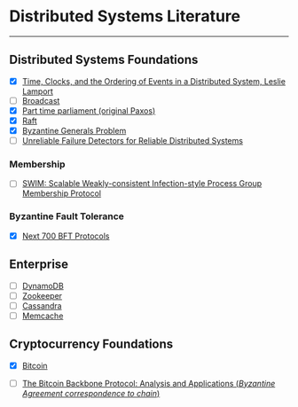 # Distributed Systems Literature

---

## Distributed Systems Foundations

- [x] [Time, Clocks, and the Ordering of Events in a Distributed System, Leslie Lamport](https://lamport.azurewebsites.net/pubs/time-clocks.pdf)
- [ ] [Broadcast](https://ecommons.cornell.edu/bitstream/handle/1813/6207/94-1425.pdf)
- [x] [Part time parliament (original Paxos)](https://lamport.azurewebsites.net/pubs/lamport-paxos.pdf)
- [x] [Raft](https://web.stanford.edu/~ouster/cgi-bin/papers/raft-atc14)
- [x] [Byzantine Generals Problem](https://lamport.azurewebsites.net/pubs/byz.pdf)
- [ ] [Unreliable Failure Detectors for Reliable Distributed Systems](https://ecommons.cornell.edu/bitstream/handle/1813/7192/95-1535.pdf)

### Membership

- [ ] [SWIM: Scalable Weakly-consistent Infection-style Process Group Membership Protocol](https://research.cs.cornell.edu/projects/Quicksilver/public_pdfs/SWIM.pdf)

### Byzantine Fault Tolerance

- [x] [Next 700 BFT Protocols](#)

## Enterprise

- [ ] [DynamoDB](#)
- [ ] [Zookeeper](#)
- [ ] [Cassandra](#)
- [ ] [Memcache](#)

## Cryptocurrency Foundations

- [x] [Bitcoin](#)
- [ ] [The Bitcoin Backbone Protocol: Analysis and Applications (*Byzantine Agreement correspondence to chain*)](https://eprint.iacr.org/2014/765.pdf)




 

